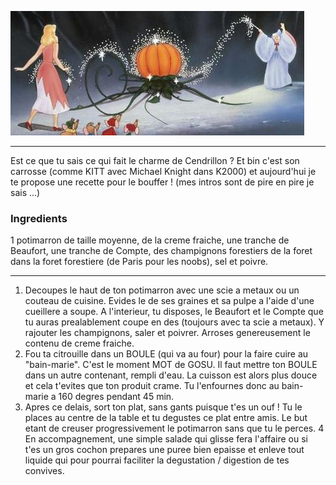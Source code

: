 <markdown>

![Manges le carrosse de Cendrillon](images/cendrillon.png)

---

Est ce que tu sais ce qui fait le charme de Cendrillon ? Et bin c'est son carrosse (comme KITT avec Michael Knight dans K2000) et aujourd'hui je te propose une recette pour le bouffer ! (mes intros sont de pire en pire je sais ...)

### Ingredients
1 potimarron de taille moyenne, de la creme fraiche, une tranche de Beaufort, une tranche de Compte, des champignons forestiers de la foret dans la foret forestiere (de Paris pour les noobs), sel et poivre.

---

1. Decoupes le haut de ton potimarron avec une scie a metaux ou un couteau de cuisine. Evides le de ses graines et sa pulpe a l'aide d'une cueillere a soupe. A l'interieur, tu disposes, le Beaufort et le Compte que tu auras prealablement coupe en des (toujours avec ta scie a metaux). Y rajouter les champignons, saler et poivrer. Arroses genereusement le contenu de creme fraiche.
2. Fou ta citrouille dans un BOULE (qui va au four) pour la faire cuire au "bain-marie". C'est le moment MOT de GOSU. Il faut mettre ton BOULE dans un autre contenant, rempli d'eau. La cuisson est alors plus douce et cela t'evites que ton produit crame. Tu l'enfournes donc au bain-marie a 160 degres pendant 45 min.
3. Apres ce delais, sort ton plat, sans gants puisque t'es un ouf ! Tu le places au centre de la table et tu degustes ce plat entre amis. Le but etant de creuser progressivement le potimarron sans que tu le perces.
4 En accompagnement, une simple salade qui glisse fera l'affaire ou si t'es un gros cochon prepares une puree bien epaisse et enleve tout liquide qui pour pourrai faciliter la degustation / digestion de tes convives.

</markdown>